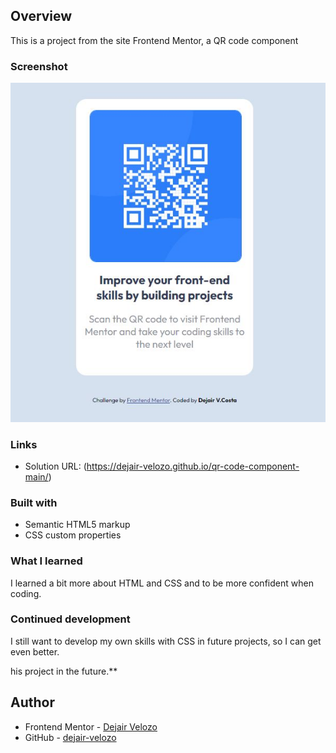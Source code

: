 ## Overview

This is a project from the site Frontend Mentor, a QR code component

### Screenshot

![](./images/Capturar.JPG)

### Links

- Solution URL: (https://dejair-velozo.github.io/qr-code-component-main/)

### Built with

- Semantic HTML5 markup
- CSS custom properties

### What I learned

I learned a bit more about HTML and CSS and to be more confident when coding.

### Continued development

I still want to develop my own skills with CSS in future projects, so I can get even better.

his project in the future.**

## Author

- Frontend Mentor - [Dejair Velozo](https://www.frontendmentor.io/profile/dejair-velozo)
- GitHub - [dejair-velozo](https://github.com/dejair-velozo)
